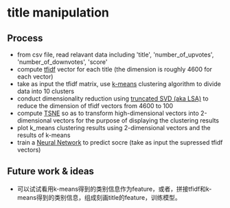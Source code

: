 # title manipulation

## Process
* from csv file, read relavant data including 'title', 'number_of_upvotes', 'number_of_downvotes', 'score'
* compute [tfidf](http://scikit-learn.org/stable/modules/generated/sklearn.feature_extraction.text.TfidfVectorizer.html) vector for each title (the dimension is roughly 4600 for each vector)
* take as input the tfidf matrix, use [k-means](http://scikit-learn.org/stable/modules/generated/sklearn.cluster.KMeans.html) clustering algorithm to divide data into 10 clusters
* conduct dimensionality reduction using [truncated SVD (aka LSA)](http://scikit-learn.org/stable/modules/generated/sklearn.decomposition.TruncatedSVD.html) to reduce the dimension of tfidf vectors from 4600 to 100
* compute [TSNE](http://scikit-learn.org/stable/modules/generated/sklearn.manifold.TSNE.html) so as to transform high-dimensional vectors into 2-dimensional vectors for the purpose of displaying the clustering results
* plot k_means clustering results using 2-dimensional vectors and the results of k-means
* train a [Neural Network](http://scikit-learn.org/stable/modules/generated/sklearn.neural_network.MLPRegressor.html#sklearn.neural_network.MLPRegressor) to predict socre (take as input the supressed tfidf vectors)

## Future work & ideas
* 可以试试看用k-means得到的类别信息作为feature，或者，拼接tfidf和k-means得到的类别信息，组成刻画title的feature，训练模型。
